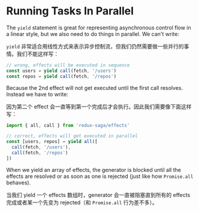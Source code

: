 # Running Tasks In Parallel

The `yield` statement is great for representing asynchronous control flow in a linear style, but we also need to do things in parallel. We can't write:

`yield` 非常适合用线性方式来表示异步控制流，但我们仍然需要做一些并行的事情。我们不能这样写：

```javascript
// wrong, effects will be executed in sequence
const users = yield call(fetch, '/users')
const repos = yield call(fetch, '/repos')
```

Because the 2nd effect will not get executed until the first call resolves. Instead we have to write:

因为第二个 effect 会一直等到第一个完成后才会执行。因此我们需要像下面这样写：

```javascript
import { all, call } from 'redux-saga/effects'

// correct, effects will get executed in parallel
const [users, repos] = yield all([
  call(fetch, '/users'),
  call(fetch, '/repos')
])
```

When we yield an array of effects, the generator is blocked until all the effects are resolved or as soon as one is rejected (just like how `Promise.all` behaves).

当我们 yield 一个 effects 数组时，generator 会一直被阻塞直到所有的 effects 完成或者某一个先变为 rejected（和 `Promise.all` 行为差不多）。